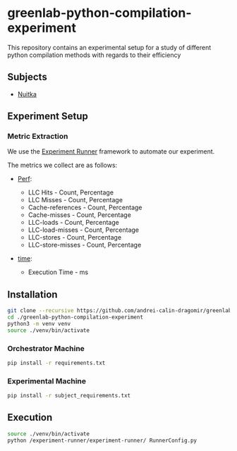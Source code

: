 # greenlab-python-compilation-experiment
This repository contains an experimental setup for a study of different python compilation methods with regards to their efficiency

## Subjects
- [Nuitka](https://nuitka.net/user-documentation/tutorial-setup-and-build.html)

## Experiment Setup

### Metric Extraction

We use the [Experiment Runner](https://github.com/S2-group/experiment-runner) framework to automate our experiment.

The metrics we collect are as follows:
- [Perf](https://perfwiki.github.io/main/):
    - LLC Hits - Count, Percentage
    - LLC Misses - Count, Percentage
    - Cache-references - Count, Percentage
    - Cache-misses - Count, Percentage
    - LLC-loads - Count, Percentage
    - LLC-load-misses - Count, Percentage
    - LLC-stores - Count, Percentage
    - LLC-store-misses - Count, Percentage

- [time](https://docs.python.org/3/library/time.html):
    - Execution Time - ms

## Installation

```bash
git clone --recursive https://github.com/andrei-calin-dragomir/greenlab-python-compilation-experiment.git
cd ./greenlab-python-compilation-experiment
python3 -m venv venv
source ./venv/bin/activate
```

### Orchestrator Machine
```bash
pip install -r requirements.txt
```

### Experimental Machine
```bash
pip install -r subject_requirements.txt
```

## Execution

```bash
source ./venv/bin/activate
python /experiment-runner/experiment-runner/ RunnerConfig.py
```